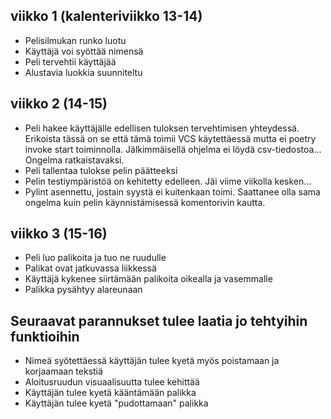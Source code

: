 ## viikko 1 (kalenteriviikko 13-14)
- Pelisilmukan runko luotu
- Käyttäjä voi syöttää nimensä
- Peli tervehtii käyttäjää
- Alustavia luokkia suunniteltu

## viikko 2 (14-15)
- Peli hakee käyttäjälle edellisen tuloksen tervehtimisen yhteydessä. Erikoista tässä on se että tämä toimii VCS
käytettäessä mutta ei poetry invoke start toiminnolla. Jälkimmäisellä ohjelma ei löydä csv-tiedostoa... 
Ongelma ratkaistavaksi.
- Peli tallentaa tulokse pelin päätteeksi
- Pelin testiympäristöä on kehitetty edelleen. Jäi viime viikolla kesken...
- Pylint asennettu, jostain syystä ei kuitenkaan toimi. Saattanee olla sama ongelma kuin pelin käynnistämisessä 
komentorivin kautta.
## viikko 3 (15-16)
- Peli luo palikoita ja tuo ne ruudulle
- Palikat ovat jatkuvassa liikkessä
- Käyttäjä kykenee siirtämään palikoita oikealla ja vasemmalle
- Palikka pysähtyy alareunaan
## Seuraavat parannukset tulee laatia jo tehtyihin funktioihin
- Nimeä syötettäessä käyttäjän tulee kyetä myös poistamaan ja korjaamaan tekstiä
- Aloitusruudun visuaalisuutta tulee kehittää
- Käyttäjän tulee kyetä kääntämään palikka
- Käyttäjän tulee kyetä "pudottamaan" palikka
